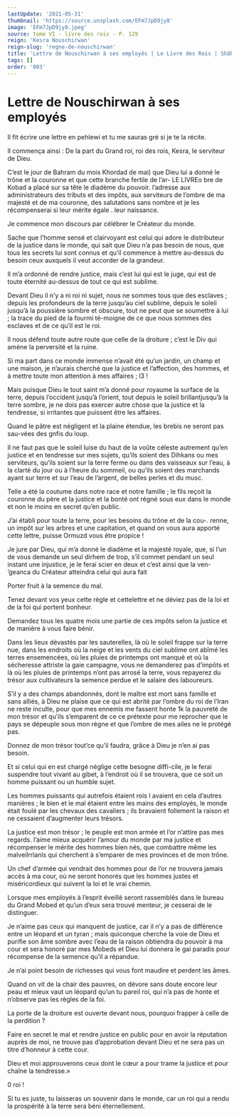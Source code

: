 ```yaml
---
lastUpdate: '2021-05-31'
thumbnail: 'https://source.unsplash.com/EFm7JpD9jy8'
image: 'EFm7JpD9jy8.jpeg'
source: tome VI - livre des rois - P. 129
reign: 'Kesra Nouschirwan'
reign-slug: 'regne-de-nouschirwan'
title: 'Lettre de Nouschirwan à ses employés | Le Livre des Rois | Shâhnâmeh'
tags: []
order: '003'
---
```


# Lettre de Nouschirwan à ses employés

Il fit écrire une lettre en pehlewi et tu me sauras gré si je te la récite.

Il commença ainsi : De la part du Grand roi, roi des rois, Kesra, le serviteur de Dieu.

C’est le jour de Bahram du mois Khordad de mai) que Dieu lui a donné le trône et la couronne et que cette branche fertile de l’ar- LE LIVREo bre de Kobad a placé sur sa tête le diadème du pouvoir. l’adresse aux administrateurs des tributs et des impôts, aux serviteurs de l’ombre de ma majesté et de ma couronne, des salutations sans nombre et je les récompenserai si leur mérite égale
. leur naissance.

Je commence mon discours par célébrer le Créateur du monde.

Sache que l’homme sensé et clairvoyant est celui qui adore le distributeur de la justice dans le monde, qui sait que Dieu n’a pas besoin de nous, que tous les secrets lui sont connus et qu’il commence à mettre au-dessus du besoin ceux auxquels il veut accorder de la grandeur.

Il m’a ordonné de rendre justice, mais c’est lui qui est le juge, qui est de toute éternité au-dessus de tout ce qui est sublime.

Devant Dieu il n’y a ni roi ni sujet, nous ne sommes tous que des esclaves ; depuis les profondeurs de la terre jusqu’au ciel sublime, depuis le soleil jusqu’à la poussière sombre et obscure, tout ne peut que se soumettre à lui ; la trace du pied de la fourmi té-moigne de ce que nous sommes des esclaves et de ce qu’il est le roi.

Il nous défend toute autre route que celle de la droiture ; c’est le Div qui amène la perversité et la ruine.

Si ma part dans ce monde immense n’avait été qu’un jardin, un champ et une maison, je n’aurais cherché que la justice et l’affection, des hommes, et à mettre toute mon attention à mes affaires ; 
 l3 !

Mais puisque Dieu le tout saint m’a donné pour royaume la surface de la terre, depuis l’occident jusqu’à l’orient, tout depuis le soleil brillantjusqu’à la terre sombre, je ne dois pas exercer autre chose que la justice et la tendresse, si irritantes que puissent être les affaires.

Quand le pâtre est négligent et la plaine étendue, les brebis ne seront pas sau-vées des gnfis du loup.

Il ne faut pas que le soleil luise du haut de la voûte céleste autrement qu’en justice et en tendresse sur mes sujets, qu’ils soient des Dihkans ou mes serviteurs, qu’ils soient sur la terre ferme ou dans des vaisseaux sur l’eau, à la clarté du jour ou à l’heure du sommeil, ou qu’ils soient des marchands ayant sur terre et sur l’eau de l’argent, de belles perles et du musc.

Telle a été la coutume dans notre race et notre famille ; le fils reçoit la couronne du père et la justice et la bonté ont régné sous eux dans le monde et non le moins en secret qu’en public.

J’ai établi pour toute la terre, pour les besoins du trône et de la cou-. renne, un impôt sur les arbres et une capitation, et quand on vous aura apporté cette lettre, puisse Ormuzd vous être propice !

Je jure par Dieu, qui m’a donné le diadème et la majesté royale, que, si l’un de vous demande un seul dirhem de trop, s’il commet pendant un seul instant une injustice, je le ferai scier en deux et c’est ainsi que la ven-
’geanca du Créateur atteindra celui qui aura fait

Porter fruit à la semence du mal.

Tenez devant vos yeux cette règle et cettelettre et ne déviez pas de la loi et de la foi qui portent bonheur.

Demandez tous les quatre mois une partie de ces impôts selon la justice et de manière à vous faire bénir.

Dans les lieux dévastés par les sauterelles, là où le soleil frappe sur la terre nue, dans les endroits où la neige et les vents du ciel sublime ont abîmé les terres ensemencées, où les pluies de printemps ont manqué et où la sécheresse attriste la gaie campagne, vous ne demanderez pas d’impôts et là où
les pluies de printemps n’ont pas arrosé la terre, vous repayerez du trésor aux cultivateurs la semence perdue et le salaire des laboureurs.

S’il y a des champs abandonnés, dont le maître est mort sans famille et sans alliés, à Dieu ne plaise que ce qui est abrité par l’ombre du roi de l’Iran ne reste inculte, pour que mes ennemis me fassent honte 1k la pauvreté de mon trésor et qu’ils s’emparent de ce ce prétexte pour me reprocher que le pays se dépeuple sous mon règne et que l’ombre de mes ailes ne le protégé pas.

Donnez de mon trésor tout’ce qu’il faudra, grâce à Dieu je n’en ai pas besoin.

Et si celui qui en est chargé néglige cette besogne diffi-cile, je le ferai suspendre tout vivant au gibet, à l’endroit où il se trouvera, que ce soit un homme puissant ou un humble sujet.

Les hommes puissants qui autrefois étaient rois l avaient en cela d’autres manières ; le bien et le mal étaient entre les mains des employés, le monde était foulé par les chevaux des cavaliers ; ils bravaient follement la raison et ne cessaient d’augmenter leurs trésors.

La justice est mon trésor ; le peuple est mon armée et l’or n’attire pas mes regards. l’aime mieux acquérir l’amour du monde par ma justice et récompenser le mérite des hommes bien nés, que combattre même les malveilrrlanls qui cherchent à s’emparer de mes provinces et de mon trône.

Un chef d’armée qui vendrait des hommes pour de l’or ne trouvera jamais accès à ma cour, où ne seront honorés que les hommes justes et miséricordieux qui suivent la loi et le vrai chemin.

Lorsque mes employés à l’esprit éveillé seront rassemblés dans le bureau du Grand Mobed et qu’un d’eux sera trouvé menteur, je cesserai de le distinguer.

Je n’aime pas ceux qui manquent de justice, car il n’y a pas de différence entre un léopard et un tyran ; mais quiconque cherche la voie de Dieu et purifie son âme sombre avec l’eau de la raison obtiendra du pouvoir à ma cour et sera honoré par mes Mobeds et Dieu lui donnera le gai paradis pour récompense de la semence qu’il a répandue.

Je n’ai point besoin de richesses qui vous font maudire et perdent les âmes.

Quand on vit de la chair des pauvres, on dévore sans doute encore leur peau et mieux vaut un léopard qu’un 
tu
pareil roi, qui n’a pas de honte et n’observe pas les règles de la foi.

La porte de la droiture est ouverte devant nous, pourquoi frapper à celle de la perdition ?

Faire en secret le mal et rendre justice en public pour en avoir la réputation auprès de moi, ne trouve pas d’approbation devant Dieu et ne sera pas un titre d’honneur à cette cour.

Dieu et moi approuverons ceux dont le cœur a pour trame la justice et pour chaîne la tendresse.»

0 roi !

Si tu es juste, tu laisseras un souvenir dans le monde, car un roi qui a rendu la prospérité à la terre sera béni éternellement.
